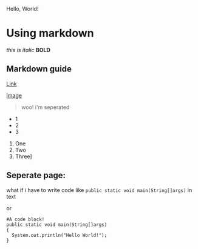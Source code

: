 Hello, World!

# Using markdown
  *this is italic*
  **BOLD**
  
## Markdown guide
[Link](https://www.markdownguide.org/getting-started/)

[Image](cse15limg.png)

> woo! i'm seperated

* 1
* 2
* 3

1. One
2. Two
3. Three]

Seperate page:
---
what if i have to write code like `public static void main(String[]args)` in text

or

```
#A code block!
public static void main(String[]args)
{
  System.out.println("Hello World!");
}
```
